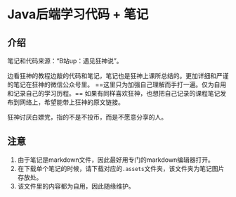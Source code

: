 # Java后端学习代码 + 笔记

## 介绍
笔记和代码来源：“B站up：遇见狂神说”。

边看狂神的教程边敲的代码和笔记，笔记也是狂神上课所总结的。更加详细和严谨的笔记在狂神的微信公众号里。
==这里只为加强自己理解而手打一遍。仅为自用和记录自己的学习历程。==
如果有同样喜欢狂神，也想把自己记录的课程笔记发布到网络上，希望能带上狂神的原文链接。

狂神讨厌白嫖党，指的不是不投币，而是不愿意分享的人。

## 注意

1. 由于笔记是markdown文件，因此最好用专门的markdown编辑器打开。
2. 在下载单个笔记的时候，请下载对应的`.assets`文件夹，该文件夹为笔记图片存放处。
3. 该文件里的内容都为自用，因此随缘维护。